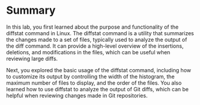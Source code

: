 # Summary

In this lab, you first learned about the purpose and functionality of the diffstat command in Linux. The diffstat command is a utility that summarizes the changes made to a set of files, typically used to analyze the output of the diff command. It can provide a high-level overview of the insertions, deletions, and modifications in the files, which can be useful when reviewing large diffs.

Next, you explored the basic usage of the diffstat command, including how to customize its output by controlling the width of the histogram, the maximum number of files to display, and the order of the files. You also learned how to use diffstat to analyze the output of Git diffs, which can be helpful when reviewing changes made in Git repositories.
